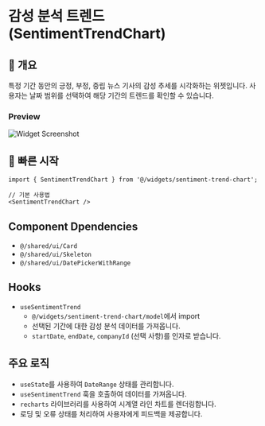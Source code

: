 # 감성 분석 트렌드 (SentimentTrendChart)

## 📖 개요
특정 기간 동안의 긍정, 부정, 중립 뉴스 기사의 감성 추세를 시각화하는 위젯입니다. 사용자는 날짜 범위를 선택하여 해당 기간의 트렌드를 확인할 수 있습니다.

### Preview
![Widget Screenshot](./docs/screenshot.png)

## 🚀 빠른 시작

```tsx
import { SentimentTrendChart } from '@/widgets/sentiment-trend-chart';

// 기본 사용법
<SentimentTrendChart />
```

## Component Dpendencies
- `@/shared/ui/Card`
- `@/shared/ui/Skeleton`
- `@/shared/ui/DatePickerWithRange`

## Hooks
- `useSentimentTrend`
  - `@/widgets/sentiment-trend-chart/model`에서 import
  - 선택된 기간에 대한 감성 분석 데이터를 가져옵니다.
  - `startDate`, `endDate`, `companyId` (선택 사항)를 인자로 받습니다.

## 주요 로직
- `useState`를 사용하여 `DateRange` 상태를 관리합니다.
- `useSentimentTrend` 훅을 호출하여 데이터를 가져옵니다.
- `recharts` 라이브러리를 사용하여 시계열 라인 차트를 렌더링합니다.
- 로딩 및 오류 상태를 처리하여 사용자에게 피드백을 제공합니다. 